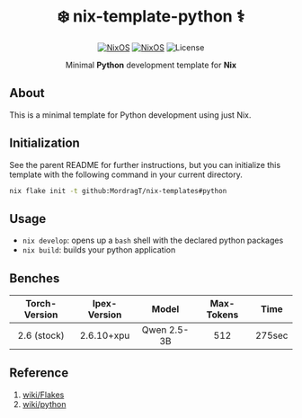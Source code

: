 <div align=center>

# ❄️ nix-template-python ⚕️

[![NixOS](https://img.shields.io/badge/Made_for-Python-blue.svg?logo=python&style=for-the-badge)](https://www.python.org/) [![NixOS](https://img.shields.io/badge/Flakes-Nix-informational.svg?logo=nixos&style=for-the-badge)](https://nixos.org) ![License](https://img.shields.io/github/license/mordragt/nix-templates?style=for-the-badge)


Minimal **Python** development template for **Nix**

</div>

## About

This is a minimal template for Python development using just Nix.

## Initialization

See the parent README for further instructions, but you can initialize this template
with the following command in your current directory.

```bash
nix flake init -t github:MordragT/nix-templates#python
```

## Usage

- `nix develop`: opens up a `bash` shell with the declared python packages
- `nix build`: builds your python application

## Benches

| Torch-Version | Ipex-Version | Model | Max-Tokens | Time |
|:-------------:|:------------:|:-----:|:----------:|:----:|
| 2.6 (stock) | 2.6.10+xpu | Qwen 2.5-3B | 512 | 275sec |

## Reference

1. [wiki/Flakes](https://nixos.wiki/wiki/Flakes)
2. [wiki/python](https://github.com/NixOS/nixpkgs/blob/master/doc/languages-frameworks/python.section.md)
